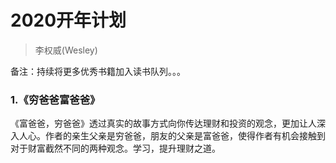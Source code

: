 # 2020开年计划

> 李权威(Wesley)

备注：持续将更多优秀书籍加入读书队列。。。

### 1.《穷爸爸富爸爸》
《富爸爸，穷爸爸》透过真实的故事方式向你传达理财和投资的观念，更加让人深入人心。作者的亲生父亲是穷爸爸，朋友的父亲是富爸爸，使得作者有机会接触到对于财富截然不同的两种观念。学习，提升理财之道。